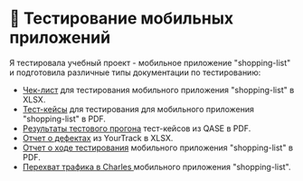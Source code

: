 # 📱 Тестирование мобильных приложений

Я тестировала учебный проект - мобильное приложение "shopping-list" и подготовила различные типы документации по тестированию:

 <ul>
<li>  <a href="https://docs.google.com/spreadsheets/d/1WrxfhPoigTEODbE-BvAzgn9POMODifyLw-d2h0phU1k/edit?gid=0#gid=0">Чек-лист</a> для тестирования мобильного приложения "shopping-list" в XLSX. </li> 
<li>  <a href="https://github.com/TaranenkoNatalia/mobile/blob/main/%D0%A2%D0%B5%D1%81%D1%82-%D0%BA%D0%B5%D0%B9%D1%81%D1%8B%20%D0%B4%D0%BB%D1%8F%20%22shopping-list%22.pdf">Тест-кейсы</a> для тестирования для мобильного приложения "shopping-list" в PDF. </li>
<li> <a href="https://github.com/TaranenkoNatalia/mobile/blob/main/%D0%A0%D0%B5%D0%B7%D1%83%D0%BB%D1%8C%D1%82%D0%B0%D1%82%D1%8B%20%D1%82%D0%B5%D1%81%D1%82%D0%BE%D0%B2%D0%BE%D0%B3%D0%BE%20%D0%BF%D1%80%D0%BE%D0%B3%D0%BE%D0%BD%D0%B0%20%D1%82%D0%B5%D1%81%D1%82-%D0%BA%D0%B5%D0%B9%D1%81%D0%BE%D0%B2.pdf">Результаты тестового прогона</a> тест-кейсов из QASE в PDF. </li>
<li> <a href="https://github.com/TaranenkoNatalia/mobile/blob/main/%D0%9E%D1%82%D1%87%D0%B5%D1%82%20%D0%BE%20%D0%B4%D0%B5%D1%84%D0%B5%D0%BA%D1%82%D0%B0%D1%85%20%22shopping-list%22.xlsx">Отчет о дефектах</a> из YourTrack в XLSX.  </li>
<li>  <a href="https://github.com/TaranenkoNatalia/mobile/blob/main/%D0%9E%D1%82%D1%87%D0%B5%D1%82%20%D0%BE%20%D1%85%D0%BE%D0%B4%D0%B5%20%D1%82%D0%B5%D1%81%D1%82%D0%B8%D1%80%D0%BE%D0%B2%D0%B0%D0%BD%D0%B8%D1%8F%20shopping-list.pdf">Отчет о ходе тестирования</a> мобильного приложения "shopping-list" в PDF. </li>
<li>  <a href="https://github.com/TaranenkoNatalia/mobile/blob/main/%D0%9F%D0%B5%D1%80%D0%B5%D1%85%D0%B2%D0%B0%D1%82%20%D1%82%D1%80%D0%B0%D1%84%D0%B8%D0%BA%D0%B0%20%D0%B2%20Charles.mp4">Перехват трафика в Charles </a> мобильного приложения "shopping-list". </li>  
</ul>






